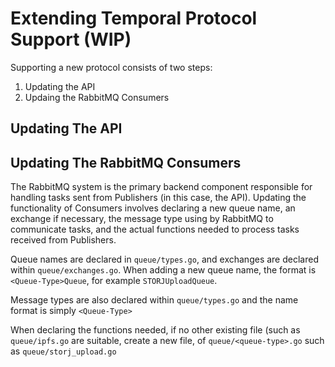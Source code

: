 # Extending Temporal Protocol Support (WIP)

Supporting a new protocol consists of two steps:
1) Updating the API
2) Updaing the RabbitMQ Consumers

## Updating The API

## Updating The RabbitMQ Consumers

The RabbitMQ system is the primary backend component responsible for handling tasks sent from Publishers (in this case, the API).
Updating the functionality of Consumers involves declaring a new queue name, an exchange if necessary, the message type using by RabbitMQ to communicate tasks, and the actual functions needed to process tasks received from Publishers.

Queue names are declared in `queue/types.go`, and exchanges are declared within `queue/exchanges.go`. When adding a new queue name, the format is `<Queue-Type>Queue`, for example `STORJUploadQueue`.

Message types are also declared within `queue/types.go` and the name format is simply `<Queue-Type>`

When declaring the functions needed, if no other existing file (such as `queue/ipfs.go` are suitable, create a new file, of `queue/<queue-type>.go` such as `queue/storj_upload.go`